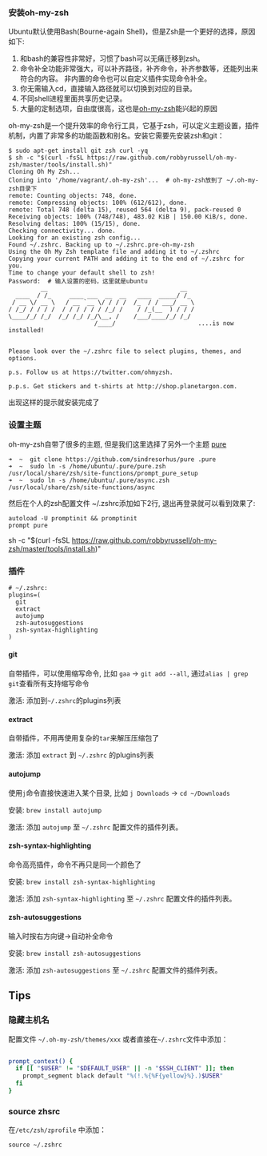### 安装oh-my-zsh

Ubuntu默认使用Bash(Bourne-again Shell)，但是Zsh是一个更好的选择，原因如下:

1. 和bash的兼容性非常好，习惯了bash可以无痛迁移到zsh。
2. 命令补全功能非常强大，可以补齐路径，补齐命令，补齐参数等，还能列出来符合的内容。 非内置的命令也可以自定义插件实现命令补全。
3. 你无需输入cd，直接输入路径就可以切换到对应的目录。
4. 不同shell进程里面共享历史记录。
5. 大量的定制选项，自由度很高，这也是[oh-my-zsh](https://github.com/robbyrussell/oh-my-zsh)能兴起的原因


oh-my-zsh是一个提升效率的命令行工具，它基于zsh，可以定义主题设置，插件机制，内置了非常多的功能函数和别名。安装它需要先安装zsh和git：

```
$ sudo apt-get install git zsh curl -yq
$ sh -c "$(curl -fsSL https://raw.github.com/robbyrussell/oh-my-zsh/master/tools/install.sh)"
Cloning Oh My Zsh...
Cloning into '/home/vagrant/.oh-my-zsh'...  # oh-my-zsh放到了 ~/.oh-my-zsh目录下
remote: Counting objects: 748, done.
remote: Compressing objects: 100% (612/612), done.
remote: Total 748 (delta 15), reused 564 (delta 9), pack-reused 0
Receiving objects: 100% (748/748), 483.02 KiB | 150.00 KiB/s, done.
Resolving deltas: 100% (15/15), done.
Checking connectivity... done.
Looking for an existing zsh config...
Found ~/.zshrc. Backing up to ~/.zshrc.pre-oh-my-zsh
Using the Oh My Zsh template file and adding it to ~/.zshrc
Copying your current PATH and adding it to the end of ~/.zshrc for you.
Time to change your default shell to zsh!
Password:  # 输入设置的密码，这里就是ubuntu
         __                                     __
  ____  / /_     ____ ___  __  __   ____  _____/ /_
 / __ \/ __ \   / __ `__ \/ / / /  /_  / / ___/ __ \
/ /_/ / / / /  / / / / / / /_/ /    / /_(__  ) / / /
\____/_/ /_/  /_/ /_/ /_/\__, /    /___/____/_/ /_/
                        /____/                       ....is now installed!


Please look over the ~/.zshrc file to select plugins, themes, and options.

p.s. Follow us at https://twitter.com/ohmyzsh.

p.p.s. Get stickers and t-shirts at http://shop.planetargon.com.
```

出现这样的提示就安装完成了

### 设置主题

oh-my-zsh自带了很多的主题, 但是我们这里选择了另外一个主题 [pure](https://github.com/sindresorhus/pure)

```
➜  ~  git clone https://github.com/sindresorhus/pure .pure
➜  ~  sudo ln -s /home/ubuntu/.pure/pure.zsh /usr/local/share/zsh/site-functions/prompt_pure_setup
➜  ~  sudo ln -s /home/ubuntu/.pure/async.zsh /usr/local/share/zsh/site-functions/async
```

然后在个人的zsh配置文件 ~/.zshrc添加如下2行, 退出再登录就可以看到效果了:

```
autoload -U promptinit && promptinit
prompt pure
```
sh -c "$(curl -fsSL https://raw.github.com/robbyrussell/oh-my-zsh/master/tools/install.sh)"


### 插件
```
# ~/.zshrc:
plugins=(
  git
  extract
  autojump
  zsh-autosuggestions
  zsh-syntax-highlighting
)
```
#### git

自带插件，可以使用缩写命令, 比如 `gaa` -> `git add --all`, 通过`alias | grep git`查看所有支持缩写命令

激活: 添加到`~/.zshrc`的plugins列表

#### extract

自带插件，不用再使用复杂的`tar`来解压压缩包了

激活: 添加 `extract` 到 `~/.zshrc` 的plugins列表

#### autojump

使用`j`命令直接快速进入某个目录, 比如 `j Downloads` -> `cd ~/Downloads`

安装: `brew install autojump`

激活: 添加 `autojump` 至 `~/.zshrc` 配置文件的插件列表。

#### zsh-syntax-highlighting

命令高亮插件，命令不再只是同一个颜色了

安装: `brew install zsh-syntax-highlighting`

激活: 添加 `zsh-syntax-highlighting` 至 `~/.zshrc` 配置文件的插件列表。

#### zsh-autosuggestions
输入时按右方向键→自动补全命令

安装: `brew install zsh-autosuggestions`

激活: 添加 `zsh-autosuggestions` 至 `~/.zshrc` 配置文件的插件列表。


## Tips

### 隐藏主机名
配置文件 `~/.oh-my-zsh/themes/xxx`
或者直接在`~/.zshrc`文件中添加：
```bash

prompt_context() {
  if [[ "$USER" != "$DEFAULT_USER" || -n "$SSH_CLIENT" ]]; then
    prompt_segment black default "%(!.%{%F{yellow}%}.)$USER"
  fi
}
```
### source zhsrc
在`/etc/zsh/zprofile` 中添加：

`source ~/.zshrc`
